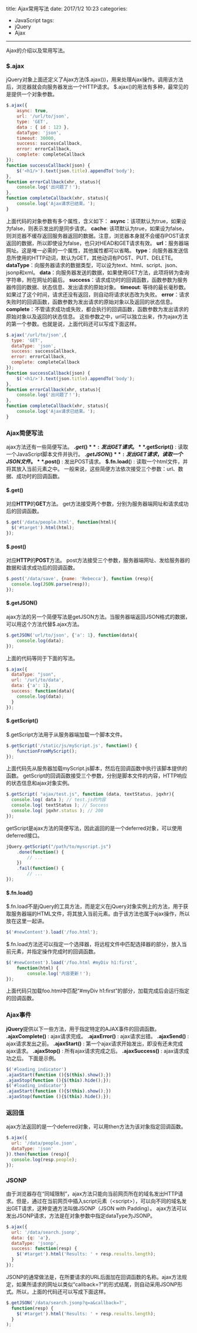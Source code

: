 title: Ajax常用写法
date: 2017/1/2 10:23
categories:
- JavaScript
tags:
- jQuery
- Ajax
---
Ajax的介绍以及常用写法。
<!--more-->

### $.ajax
jQuery对象上面还定义了Ajax方法($.ajax())，用来处理Ajax操作。调用该方法后，浏览器就会向服务器发出一个HTTP请求。
$.ajax()的用法有多种，最常见的是提供一个对象参数。
```javascript
$.ajax({
  	async: true,
  	url: '/url/to/json',
  	type: 'GET',
  	data : { id : 123 },
  	dataType: 'json',
  	timeout: 30000,
  	success: successCallback,
  	error: errorCallback,
  	complete: completeCallback
});
function successCallback(json) {
    $('<h1/>').text(json.title).appendTo('body');
},
function errorCallback(xhr, status){
    console.log('出问题了！');
},
function completeCallback(xhr, status){
    console.log('Ajax请求已结束。');
}
```
上面代码的对象参数有多个属性，含义如下：
**async**：该项默认为true，如果设为false，则表示发出的是同步请求。
**cache**: 该项默认为true，如果设为false，则浏览器不缓存返回服务器返回的数据。注意，浏览器本身就不会缓存POST请求返回的数据，所以即使设为false，也只对HEAD和GET请求有效。
**url**：服务器端网址。这是唯一必需的一个属性，其他属性都可以省略。
**type**：向服务器发送信息所使用的HTTP动词，默认为GET，其他动词有POST、PUT、DELETE。
**dataType**：向服务器请求的数据类型，可以设为text、html、script、json、jsonp和xml。
**data**：向服务器发送的数据，如果使用GET方法，此项将转为查询字符串，附在网址的最后。
**success**：请求成功时的回调函数，函数参数为服务器传回的数据、状态信息、发出请求的原始对象。
**timeout**: 等待的最长毫秒数。如果过了这个时间，请求还没有返回，则自动将请求状态改为失败。
**error**：请求失败时的回调函数，函数参数为发出请求的原始对象以及返回的状态信息。
**complete**：不管请求成功或失败，都会执行的回调函数，函数参数为发出请求的原始对象以及返回的状态信息。
这些参数之中，url可以独立出来，作为ajax方法的第一个参数。也就是说，上面代码还可以写成下面这样。
```javascript
$.ajax('/url/to/json',{
  type: 'GET',
  dataType: 'json',
  success: successCallback,
  error: errorCallback,
  complete: completeCallback
});
function successCallback(json) {
    $('<h1/>').text(json.title).appendTo('body');
},
function errorCallback(xhr, status){
    console.log('出问题了！');
},
function completeCallback(xhr, status){
    console.log('Ajax请求已结束。');
}
```
### Ajax简便写法
ajax方法还有一些简便写法。
**$.get()** : 发出GET请求。
**$.getScript()** : 读取一个JavaScript脚本文件并执行。
**$.getJSON()** : 发出GET请求，读取一个JSON文件。
**$.post()** : 发出POST请求。
**$.fn.load(**) : 读取一个html文件，并将其放入当前元素之中。
一般来说，这些简便方法依次接受三个参数：url、数据、成功时的回调函数。
#### $.get()
对应**HTTP**的**GET**方法。
get方法接受两个参数，分别为服务器端网址和请求成功后的回调函数。
```javascript
$.get('/data/people.html', function(html){
  $('#target').html(html);
});
```
#### $.post()
对应**HTTP**的**POST**方法。
post方法接受三个参数，服务器端网址、发给服务器的数据和请求成功后的回调函数。
```javascript
$.post('/data/save', {name: 'Rebecca'}, function (resp){
  console.log(JSON.parse(resp));
});
```
#### $.getJSON()
ajax方法的另一个简便写法是getJSON方法。当服务器端返回JSON格式的数据，可以用这个方法代替$.ajax方法。
```javascript
$.getJSON('url/to/json', {'a': 1}, function(data){
    console.log(data);
});
```
上面的代码等同于下面的写法。
```javascript
$.ajax({
  dataType: "json",
  url: '/url/to/data',
  data: {'a': 1},
  success: function(data){
    console.log(data);
  }
});
```
#### $.getScript()
$.getScript方法用于从服务器端加载一个脚本文件。
```javascript
$.getScript('/static/js/myScript.js', function() {
    functionFromMyScript();
});
```
上面代码先从服务器加载myScript.js脚本，然后在回调函数中执行该脚本提供的函数。
getScript的回调函数接受三个参数，分别是脚本文件的内容，HTTP响应的状态信息和ajax对象实例。
```javascript
$.getScript( "ajax/test.js", function (data, textStatus, jqxhr){
  console.log( data ); // test.js的内容
  console.log( textStatus ); // Success
  console.log( jqxhr.status ); // 200
});
```
getScript是ajax方法的简便写法，因此返回的是一个deferred对象，可以使用deferred接口。
```javascript
jQuery.getScript("/path/to/myscript.js")
    .done(function() {
        // ...
    })
    .fail(function() {
        // ...
});
```
#### $.fn.load()
$.fn.load不是jQuery的工具方法，而是定义在jQuery对象实例上的方法，用于获取服务器端的HTML文件，将其放入当前元素。由于该方法也属于ajax操作，所以放在这里一起讲。
```javascript
$('#newContent').load('/foo.html');
```
$.fn.load方法还可以指定一个选择器，将远程文件中匹配选择器的部分，放入当前元素，并指定操作完成时的回调函数。
```javascript
$('#newContent').load('/foo.html #myDiv h1:first',
    function(html) {
        console.log('内容更新！');
});
```
上面代码只加载foo.html中匹配“#myDiv h1:first”的部分，加载完成后会运行指定的回调函数。
### Ajax事件
**jQuery**提供以下一些方法，用于指定特定的AJAX事件的回调函数。
**.ajaxComplete()** : ajax请求完成。
**.ajaxError()** : ajax请求出错。
**.ajaxSend()** : ajax请求发出之前。
**.ajaxStart()** : 第一个ajax请求开始发出，即没有还未完成ajax请求。
**.ajaxStop()** : 所有ajax请求完成之后。
**.ajaxSuccess()** : ajax请求成功之后。
下面是示例。
```javascript
$('#loading_indicator')
.ajaxStart(function (){$(this).show();})
.ajaxStop(function (){$(this).hide();});
$('#loading_indicator')
.ajaxStart(function (){$(this).show();})
.ajaxStop(function (){$(this).hide();});
```
### 返回值
ajax方法返回的是一个deferred对象，可以用then方法为该对象指定回调函数。
```javascript
$.ajax({
  url: '/data/people.json',
  dataType: 'json'
}).then(function (resp){
  console.log(resp.people);
});
```
### JSONP
由于浏览器存在“同域限制”，ajax方法只能向当前网页所在的域名发出HTTP请求。但是，通过在当前网页中插入script元素（\<script>），可以向不同的域名发出GET请求，这种变通方法叫做JSONP（JSON with Padding）。
ajax方法可以发出JSONP请求，方法是在对象参数中指定dataType为JSONP。
```javascript
$.ajax({
  url: '/data/search.jsonp',
  data: {q: 'a'},
  dataType: 'jsonp',
  success: function(resp) {
    $('#target').html('Results: ' + resp.results.length);
  }
});
```
JSONP的通常做法是，在所要请求的URL后面加在回调函数的名称。ajax方法规定，如果所请求的网址以类似“callback=?”的形式结尾，则自动采用JSONP形式。所以，上面的代码还可以写成下面这样。
```javascript
$.getJSON('/data/search.jsonp?q=a&callback=?',
  function(resp) {
    $('#target').html('Results: ' + resp.results.length);
  }
);
```